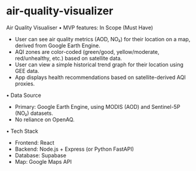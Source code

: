 # air-quality-visualizer
Air Quality Visualiser
•	MVP features:
In Scope (Must Have)
- User can see air quality metrics (AOD, NO₂) for their location on a map, derived from Google Earth Engine.
- AQI zones are color-coded (green/good, yellow/moderate, red/unhealthy, etc.) based on satellite data.
- User can view a simple historical trend graph for their location using GEE data.
- App displays health recommendations based on satellite-derived AQI proxies.

•	Data Source
- Primary: Google Earth Engine, using MODIS (AOD) and Sentinel-5P (NO₂) datasets.
- No reliance on OpenAQ.

•	Tech Stack
- Frontend: React
- Backend: Node.js + Express (or Python FastAPI)
- Database: Supabase
- Map: Google Maps API

